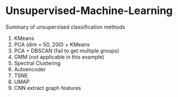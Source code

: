 # Unsupervised-Machine-Learning
Summary of unsupervised classification methods

1. KMeans
2. PCA (dim = 50, 200) + KMeans
3. PCA + DBSCAN (fail to get multiple groups)
4. GMM (not applicable in this example)
5. Spectral Clustering
6. Autoencoder
7. TSNE
8. UMAP
9. CNN extract graph features
